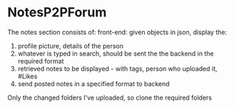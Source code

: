 # NotesP2PForum
The notes section consists of:
front-end:
given objects in json, display the:
1) profile picture, details of the person
2) whatever is typed in search, should be sent the the backend in the required format
3) retrieved notes to be displayed - with tags, person who uploaded it, #Likes
4) send posted notes in a specified format to backend

Only the changed folders I've uploaded, so clone the required folders
